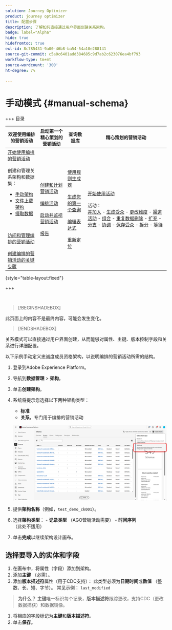 ```yaml
---
solution: Journey Optimizer
product: journey optimizer
title: 配置步骤
description: 了解如何直接通过用户界面创建关系架构。
badge: label="Alpha"
hide: true
hidefromtoc: true
exl-id: 8c785431-9a00-46b8-ba54-54a10e288141
source-git-commit: c5a0c6401add384685c9d7ab2c623076ea4bf793
workflow-type: tm+mt
source-wordcount: '300'
ht-degree: 7%

---
```


# 手动模式 {#manual-schema}

+++ 目录

| 欢迎使用编排的营销活动 | 启动第一个精心策划的营销活动 | 查询数据库 | 精心策划的营销活动 |
|---|---|---|---|
| [开始使用编排的营销活动](gs-orchestrated-campaigns.md)<br/><br/>创建和管理关系架构和数据集：</br><ul><li>[手动架构](manual-schema.md)</li><li>[文件上载架构](file-upload-schema.md)</li><li>[摄取数据](ingest-data.md)</li></ul><br/><br/>[访问和管理编排的营销活动](access-manage-orchestrated-campaigns.md)<br/><br/>[创建编排的营销活动的关键步骤](gs-campaign-creation.md) | [创建和计划营销活动](create-orchestrated-campaign.md)<br/><br/>[编排活动](orchestrate-activities.md)<br/><br/>[启动并监视营销活动](start-monitor-campaigns.md)<br/><br/>[报告](reporting-campaigns.md) | [使用规则生成器](orchestrated-rule-builder.md)<br/><br/>[生成您的第一个查询](build-query.md)<br/><br/>[编辑表达式](edit-expressions.md)<br/><br/>[重新定位](retarget.md) | [开始使用活动](activities/about-activities.md)<br/><br/>活动：<br/>[并加入](activities/and-join.md) - [生成受众](activities/build-audience.md) - [更改维度](activities/change-dimension.md) - [渠道活动](activities/channels.md) - [组合](activities/combine.md) - [重复数据删除](activities/deduplication.md) - [扩充](activities/enrichment.md) - [分支](activities/fork.md) - [协调](activities/reconciliation.md) - [保存受众](activities/save-audience.md) - [拆分](activities/split.md) - [等待](activities/wait.md) |

{style="table-layout:fixed"}

+++

</br>

>[!BEGINSHADEBOX]

此页面上的内容不是最终内容，可能会发生变化。

>[!ENDSHADEBOX]

关系模式可以直接通过用户界面创建，从而能够对属性、主键、版本控制字段和关系进行详细配置。

以下示例手动定义忠诚度成员资格架构，以说明编排的营销活动所需的结构。

1. 登录到Adobe Experience Platform。

1. 导航到&#x200B;**数据管理** > **架构**。

1. 单击&#x200B;**创建架构**。

1. 系统将提示您选择以下两种架构类型：

   * **标准**
   * **关系**，专门用于编排的营销活动

   ![](assets/admin_schema_1.png)

1. 提供&#x200B;**架构名称**（例如，`test_demo_ck001`）。
1. 选择&#x200B;**架构类型**：
   &#x200B;- **记录类型** （AGO营销活动需要）
   &#x200B;- **时间序列**（此处不适用）
1. 单击&#x200B;**完成**&#x200B;以继续架构设计画布。

## 选择要导入的实体和字段

1. 在画布中，将属性（字段）添加到架构。
1. 添加&#x200B;**主键** （必需）。
1. 添加&#x200B;**版本描述符**&#x200B;属性（用于CDC支持）：
此类型必须为&#x200B;**日期时间**&#x200B;或&#x200B;**数值** （整数、长、短、字节）。
常见示例： `last_modified`

> **为什么？** **主键**&#x200B;唯一标识每个记录，**版本描述符**&#x200B;跟踪更改，支持CDC（更改数据捕获）和数据镜像。

1. 将相应的字段标记为&#x200B;**主键**&#x200B;和&#x200B;**版本描述符**。
1. 单击&#x200B;**保存**。


<!--

## 5. Creating a Dataset

1. Navigate to **Datasets**.
1. Click on **Create Dataset**.
1. Select the schema you just created.
1. Assign a **Dataset Name** (same as schema is fine).
1. Optionally, add tags (e.g., `AGO_campaigns`).
6. Ensure the checkbox **"Relational Schema"** is checked.
7. Click **Finish**.

> **Note:** Only one dataset can be created per relational schema.


## 6. Enabling the Dataset

1. Click **Enable** for the dataset.
1. Wait a few moments for the status to show **Enabled**.

> **Why?** Without enabling, the dataset cannot be used in orchestrated campaigns or ingest data.

## 7. Creating a Data Source (S3)

1. Navigate to **Sources**.
1. Click **Create Source**.
1. Choose the source type (e.g., **S3 Bucket**).
1. Provide connection details:
    - Bucket Path (optionally include subfolder path)
1. Save the source.

## 8. Preparing and Uploading Data

1. Prepare your CSV file with:
    - Column headers matching your schema attributes
    - `last_modified` column
    - `change_type` column (`U`/`DU` for upsert, `D` for delete)

> **Important:** `change_type` is required but does not need to be defined in the schema.

1. Save the file as `.csv`.

1. Upload the file to the specified folder in your S3 bucket.


## 9. Ingesting Data from S3

1. Go to **Sources** and find your S3 source.
1. Click **Add Data**.
1. Select the uploaded file.
1. Specify the file format as **CSV** and any compression type if applicable.
1. Review the data preview (ensure `change_type`, `last_modified`, and primary key are visible).
1. Click **Next**.

### Enable Change Data Capture (CDC)

- Check **Enable Change Data Capture**.
- Select the dataset enabled for AGO campaigns.

### Field Mapping

- Fields are auto-mapped (note that `change_type` is not mapped and that's expected).
- Click **Next**.

### Scheduling

- Schedule ingestion frequency (minute, hour, day, week).
- Set start time (immediate or future).
- Click **Finish** to create the data flow.

## 10. Monitoring Data Flow

1. Navigate back to **Sources > Data Flows**.
1. Wait 4–5 minutes for the first run (initial overhead).
1. Monitor:
    - Status (Started, Completed)
    - Number of records ingested
    - Errors (if any)

> **Tip:** Ingested data first lands in the **Data Lake**.

## 11. Data Replication to Data Store

The **Data Store** is updated:

- Every **15 minutes**, or

- If **Data Lake size exceeds 5MB**

This is a background replication process.


## 12. Querying the Dataset

1. Navigate to **Query Services**.
1. Click **Create Query**.
1. Example query:

   ```sql
   SELECT * FROM test_demo_ck001;
   ```

1. Run the query.

> **Note:** If ingestion is incomplete, query will return an error. Check data flow status.

-->